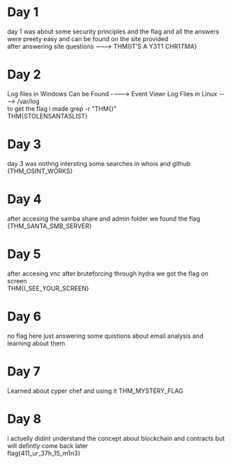 # Day 1 
day 1 was about some security principles and the flag and all the answers were preety easy and can be found on the site provided  
after answering site questions ---> THM{IT'S A Y3T1 CHR1$TMA$}
# Day 2
Log files in Windows Can be Found ----> Event Viewr
Log Files in Linux ----> /var/log  
to get the flag i made grep -r "THM{}"  
THM{STOLENSANTASLIST}
# Day 3
day 3 was nothng intersting some searches in whois and github  
{THM_OSINT_WORKS}
# Day 4 
after accesing the samba share and admin folder we found the flag   
{THM_SANTA_SMB_SERVER}
# Day 5
after accesing vnc after bruteforcing through hydra we got the flag on screen  
THM{I_SEE_YOUR_SCREEN}
# Day 6
no flag here just answering some quistions about email analysis and learning about them
# Day 7
Learned about cyper chef and using it 
THM_MYSTERY_FLAG
# Day 8
i actuelly didint understand the concept about blockchain and contracts but will defintly come back later  
flag{411_ur_37h_15_m1n3}


